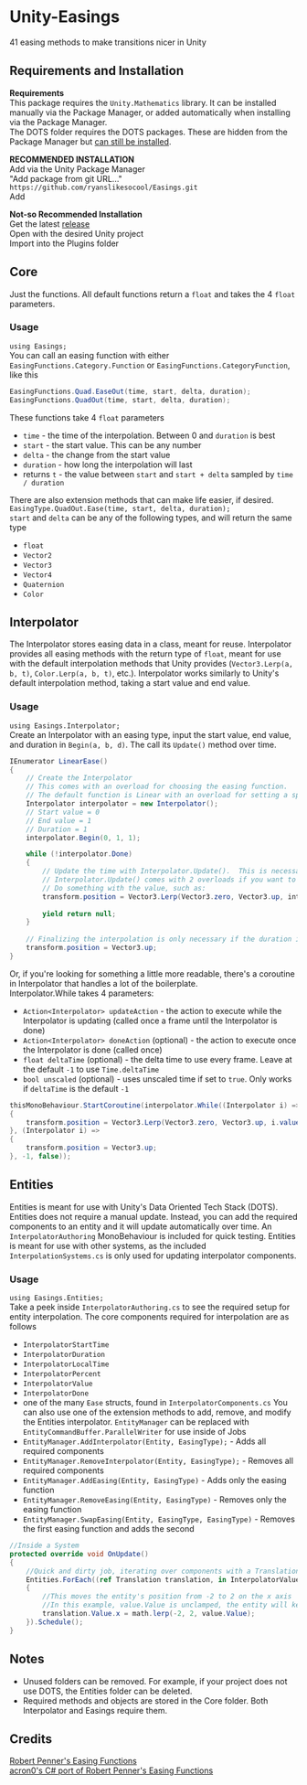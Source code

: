 # Unity-Easings
41 easing methods to make transitions nicer in Unity

## Requirements and Installation
**Requirements**\
This package requires the `Unity.Mathematics` library.  It can be installed manually via the Package Manager, or added automatically when installing via the Package Manager.\
 The DOTS folder requires the DOTS packages.  These are hidden from the Package Manager but [can still be installed](https://forum.unity.com/threads/visibility-changes-for-preview-packages-in-2020-1.910880/).

**RECOMMENDED INSTALLATION**\
Add via the Unity Package Manager\
"Add package from git URL..."\
`https://github.com/ryanslikesocool/Easings.git`\
Add

**Not-so Recommended Installation**\
Get the latest [release](https://github.com/ryanslikesocool/Easings/releases)\
Open with the desired Unity project\
Import into the Plugins folder

## Core
Just the functions.  All default functions return a `float` and takes the 4 `float` parameters.

### Usage
`using Easings;`\
You can call an easing function with either `EasingFunctions.Category.Function` or `EasingFunctions.CategoryFunction`, like this
```cs
EasingFunctions.Quad.EaseOut(time, start, delta, duration);
EasingFunctions.QuadOut(time, start, delta, duration);
```
These functions take 4 `float` parameters
- `time` - the time of the interpolation.  Between 0 and `duration` is best
- `start` - the start value.  This can be any number
- `delta` - the change from the start value
- `duration` - how long the interpolation will last
- returns `t` - the value between `start` and `start + delta` sampled by `time / duration`

There are also extension methods that can make life easier, if desired.
 `EasingType.QuadOut.Ease(time, start, delta, duration);`\
`start` and `delta` can be any of the following types, and will return the same type
- `float`
- `Vector2`
- `Vector3`
- `Vector4`
- `Quaternion`
- `Color`

## Interpolator
The Interpolator stores easing data in a class, meant for reuse.
 Interpolator provides all easing methods with the return type of `float`, meant for use with the default interpolation methods that Unity provides (`Vector3.Lerp(a, b, t)`, `Color.Lerp(a, b, t)`, etc.). 
 Interpolator works similarly to Unity's default interpolation method, taking a start value and end value.

### Usage
`using Easings.Interpolator;`\
Create an Interpolator with an easing type, input the start value, end value, and duration in `Begin(a, b, d)`.  The call its `Update()` method over time.

```cs
IEnumerator LinearEase()
{
    // Create the Interpolator
    // This comes with an overload for choosing the easing function.
    // The default function is Linear with an overload for setting a specific function
    Interpolator interpolator = new Interpolator();
    // Start value = 0
    // End value = 1
    // Duration = 1
    interpolator.Begin(0, 1, 1);

    while (!interpolator.Done)
    {
        // Update the time with Interpolator.Update().  This is necessary to get out of the loop
        // Interpolator.Update() comes with 2 overloads if you want to use a custom deltaTime or unscaled time, and returns the current Interpolator value
        // Do something with the value, such as:
        transform.position = Vector3.Lerp(Vector3.zero, Vector3.up, interpolator.Update());
        
        yield return null;
    }
    
    // Finalizing the interpolation is only necessary if the duration is 0
    transform.position = Vector3.up;
}
```
Or, if you're looking for something a little more readable, there's a coroutine in Interpolator that handles a lot of the boilerplate.\
Interpolator.While takes 4 parameters: 
- `Action<Interpolator> updateAction` - the action to execute while the Interpolator is updating (called once a frame until the Interpolator is done)
- `Action<Interpolator> doneAction` (optional) - the action to execute once the Interpolator is done (called once)
- `float deltaTime` (optional) - the delta time to use every frame.  Leave at the default `-1` to use `Time.deltaTime`
- `bool unscaled` (optional) - uses unscaled time if set to `true`.  Only works if `deltaTime` is the default `-1`
```cs
thisMonoBehaviour.StartCoroutine(interpolator.While((Interpolator i) =>
{
    transform.position = Vector3.Lerp(Vector3.zero, Vector3.up, i.value);
}, (Interpolator i) =>
{
    transform.position = Vector3.up;
}, -1, false));
```

## Entities
Entities is meant for use with Unity's Data Oriented Tech Stack (DOTS).
 Entities does not require a manual update.
 Instead, you can add the required components to an entity and it will update automatically over time.
 An `InterpolatorAuthoring` MonoBehaviour is included for quick testing.
 Entities is meant for use with other systems, as the included `InterpolationSystems.cs` is only used for updating interpolator components.

### Usage
`using Easings.Entities;`\
Take a peek inside `InterpolatorAuthoring.cs` to see the required setup for entity interpolation.  The core components required for interpolation are as follows
- `InterpolatorStartTime`
- `InterpolatorDuration`
- `InterpolatorLocalTime`
- `InterpolatorPercent`
- `InterpolatorValue`
- `InterpolatorDone`
- one of the many `Ease` structs, found in `InterpolatorComponents.cs`
You can also use one of the extension methods to add, remove, and modify the Entities interpolator.  `EntityManager` can be replaced with `EntityCommandBuffer.ParallelWriter` for use inside of Jobs
- `EntityManager.AddInterpolator(Entity, EasingType);` - Adds all required components
- `EntityManager.RemoveInterpolator(Entity, EasingType);` - Removes all required components
- `EntityManager.AddEasing(Entity, EasingType)` - Adds only the easing function
- `EntityManager.RemoveEasing(Entity, EasingType)` - Removes only the easing function
- `EntityManager.SwapEasing(Entity, EasingType, EasingType)` - Removes the first easing function and adds the second

```cs
//Inside a System
protected override void OnUpdate()
{
    //Quick and dirty job, iterating over components with a Translation and InterpolatorValue.
    Entities.ForEach((ref Translation translation, in InterpolatorValue value) =>
    {
        //This moves the entity's position from -2 to 2 on the x axis
        //In this example, value.Value is unclamped, the entity will keep moving at that rate after the value is greater than one
        translation.Value.x = math.lerp(-2, 2, value.Value);
    }).Schedule();
}
```

## Notes
- Unused folders can be removed.  For example, if your project does not use DOTS, the Entities folder can be deleted.
- Required methods and objects are stored in the Core folder.  Both Interpolator and Easings require them.

## Credits
[Robert Penner's Easing Functions](http://robertpenner.com/easing/)\
[acron0's C# port of Robert Penner's Easing Functions](https://github.com/acron0/Easings)
